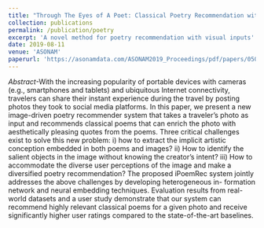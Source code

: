 ```yaml
---
title: "Through The Eyes of A Poet: Classical Poetry Recommendation with Visual Input on Social Media"
collection: publications
permalink: /publication/poetry
excerpt: 'A novel method for poetry recommendation with visual inputs'
date: 2019-08-11
venue: 'ASONAM'
paperurl: 'https://asonamdata.com/ASONAM2019_Proceedings/pdf/papers/050_0333_030.pdf'
---
```

_Abstract_-With the increasing popularity of portable devices with cameras (e.g., smartphones and tablets) and ubiquitous Internet connectivity, travelers can share their instant experience during the travel by posting photos they took to social media platforms. In this paper, we present a new image-driven poetry recommender system that takes a traveler’s photo as input and recommends classical poems that can enrich the photo with aesthetically pleasing quotes from the poems. Three critical challenges exist to solve this new problem: i) how to extract the implicit artistic conception embedded in both poems and images? ii) How to identify the salient objects in the image without knowing the creator’s intent? iii) How to accommodate the diverse user perceptions of the image and make a diversified poetry recommendation? The proposed iPoemRec system jointly addresses the above challenges by developing heterogeneous in- formation network and neural embedding techniques. Evaluation results from real-world datasets and a user study demonstrate that our system can recommend highly relevant classical poems for a given photo and receive significantly higher user ratings compared to the state-of-the-art baselines. 
